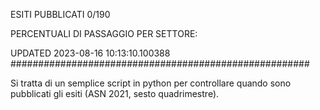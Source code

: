 ESITI PUBBLICATI 0/190 

PERCENTUALI DI PASSAGGIO PER SETTORE:

UPDATED 2023-08-16 10:13:10.100388
###################################################### 

Si tratta di un semplice script in python per controllare quando sono pubblicati gli esiti (ASN 2021, sesto quadrimestre).

